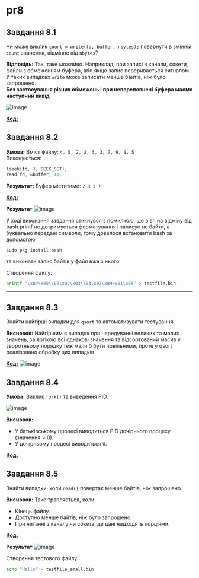 # pr8

## Завдання 8.1  
Чи може виклик `count = write(fd, buffer, nbytes);` повернути в змінній `count` значення, відмінне від `nbytes`?  

**Відповідь:** Так, таке можливо. Наприклад, при записі в канали, сокети, файли з обмеженням буфера, або якщо запис переривається сигналом. У таких випадках `write` може записати менше байтів, ніж було запрошено.  
**Без застосування різних обмежень і при непереповнені буфера маємо наступний вивід**

![image](https://github.com/user-attachments/assets/43b90247-e3a8-4d9a-a0b6-aff40e9c9567)


**[Код:](https://github.com/VladHume/pr8/blob/main/task8_1.c)**

## Завдання 8.2  
**Умова:** Вміст файлу: `4, 5, 2, 2, 3, 3, 7, 9, 1, 5`  
Виконуються:
```c
lseek(fd, 3, SEEK_SET);
read(fd, &buffer, 4);
```
**Результат:** Буфер міститиме: `2 3 3 7`  

**[Код:](https://github.com/VladHume/pr8/blob/main/task8_2.c)**

**Результат**
![image](https://github.com/user-attachments/assets/18e3365b-8dc0-4fa8-b2dc-8e5d1acab172)

У ході виконання завдання стикнувся з помилкою, що в sh на відміну від bash printf не дотримується форматування і записує не байти, а буквально передані символи, тому довелося встановити bash за допомогою 
```
sudo pkg install bash
```
та виконати запис байтів у файл вже з нього

Створення файлу:
```bash
printf "\x04\x05\x02\x02\x03\x03\x07\x09\x01\x05" > testfile.bin
```

---

## Завдання 8.3  
Знайти найгірші випадки для `qsort` та автоматизувати тестування.  

**Висновок:** Найгіршим є випадок при чередуванні великих та малих значень, за логікою всі однакові значення та відсортований масив у зворотньому порядку теж мали б бути повільними, проте у qsort реалізовано обробку цих випадків  

**[Код:](https://github.com/VladHume/pr8/blob/main/task8_3.c)**
![image](https://github.com/user-attachments/assets/4a5e2288-0ccd-4eb3-b5c2-688a3769655b)


## Завдання 8.4  
**Умова:** Виклик `fork()` та виведення PID.  

![image](https://github.com/user-attachments/assets/a0a1833f-1903-4c34-b5cb-c6bf8fdbb463)

**Висновок:**  
- У батьківському процесі виводиться PID дочірнього процесу (значення > 0).
- У дочірньому процесі виводиться `0`.

**[Код:](https://github.com/VladHume/pr8/blob/main/task8_4.c)**

## Завдання 8.5  
Знайти випадки, коли `read()` повертає менше байтів, ніж запрошено.  

**Висновок:** Таке трапляється, коли:  
- Кінець файлу.
- Доступно менше байтів, ніж було запрошено.
- При читанні з каналу чи сокета, де дані надходять порціями.

**[Код:](https://github.com/VladHume/pr8/blob/main/task8_5.c)**

**Результат**
![image](https://github.com/user-attachments/assets/64fa240e-de9d-4b49-ab33-9f6c8947eeb3)

Створення тестового файлу:
```bash
echo "Hello" > testfile_small.bin
```

